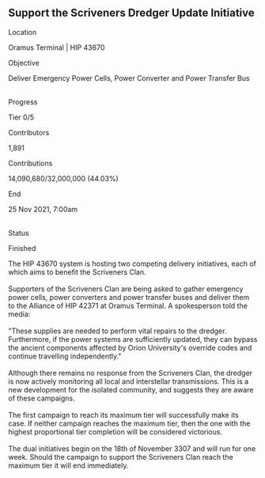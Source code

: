 ## Support the Scriveners Dredger Update Initiative

Location

Oramus Terminal \| HIP 43670

Objective

Deliver Emergency Power Cells, Power Converter and Power Transfer Bus

\
Progress

Tier 0/5

Contributors

1,891

Contributions

14,090,680/32,000,000 (44.03%)

End

25 Nov 2021, 7:00am

\
Status

Finished

The HIP 43670 system is hosting two competing delivery initiatives, each
of which aims to benefit the Scriveners Clan.\
\
Supporters of the Scriveners Clan are being asked to gather emergency
power cells, power converters and power transfer buses and deliver them
to the Alliance of HIP 42371 at Oramus Terminal. A spokesperson told the
media:\
\
\"These supplies are needed to perform vital repairs to the dredger.
Furthermore, if the power systems are sufficiently updated, they can
bypass the ancient components affected by Orion University\'s override
codes and continue travelling independently.\"\
\
Although there remains no response from the Scriveners Clan, the dredger
is now actively monitoring all local and interstellar transmissions.
This is a new development for the isolated community, and suggests they
are aware of these campaigns.\
\
The first campaign to reach its maximum tier will successfully make its
case. If neither campaign reaches the maximum tier, then the one with
the highest proportional tier completion will be considered victorious.\
\
The dual initiatives begin on the 18th of November 3307 and will run for
one week. Should the campaign to support the Scriveners Clan reach the
maximum tier it will end immediately.
